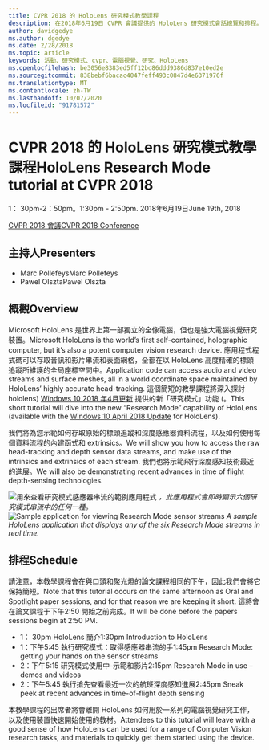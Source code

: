 ```yaml
---
title: CVPR 2018 的 HoloLens 研究模式教學課程
description: 在2018年6月19日 CVPR 會議提供的 HoloLens 研究模式會話總覽和排程。
author: davidgedye
ms.author: dgedye
ms.date: 2/28/2018
ms.topic: article
keywords: 活動、研究模式、cvpr、電腦視覺、研究、HoloLens
ms.openlocfilehash: be3056e8383ed5ff12bd86ddd9386d837e10ed2e
ms.sourcegitcommit: 838bebf6bacac4047feff493c0847d4e6371976f
ms.translationtype: MT
ms.contentlocale: zh-TW
ms.lasthandoff: 10/07/2020
ms.locfileid: "91781572"
---
```

# <a name="hololens-research-mode-tutorial-at-cvpr-2018"></a><span data-ttu-id="8d572-104">CVPR 2018 的 HoloLens 研究模式教學課程</span><span class="sxs-lookup"><span data-stu-id="8d572-104">HoloLens Research Mode tutorial at CVPR 2018</span></span>
<span data-ttu-id="8d572-105">1： 30pm-2：50pm。</span><span class="sxs-lookup"><span data-stu-id="8d572-105">1:30pm - 2:50pm.</span></span> <span data-ttu-id="8d572-106">2018年6月19日</span><span class="sxs-lookup"><span data-stu-id="8d572-106">June 19th, 2018</span></span>

[<span data-ttu-id="8d572-107">CVPR 2018 會議</span><span class="sxs-lookup"><span data-stu-id="8d572-107">CVPR 2018 Conference</span></span>](https://cvpr2018.thecvf.com/)

## <a name="presenters"></a><span data-ttu-id="8d572-108">主持人</span><span class="sxs-lookup"><span data-stu-id="8d572-108">Presenters</span></span>
* <span data-ttu-id="8d572-109">Marc Pollefeys</span><span class="sxs-lookup"><span data-stu-id="8d572-109">Marc Pollefeys</span></span>
* <span data-ttu-id="8d572-110">Pawel Olszta</span><span class="sxs-lookup"><span data-stu-id="8d572-110">Pawel Olszta</span></span>

## <a name="overview"></a><span data-ttu-id="8d572-111">概觀</span><span class="sxs-lookup"><span data-stu-id="8d572-111">Overview</span></span>
<span data-ttu-id="8d572-112">Microsoft HoloLens 是世界上第一部獨立的全像電腦，但也是強大電腦視覺研究裝置。</span><span class="sxs-lookup"><span data-stu-id="8d572-112">Microsoft HoloLens is the world’s first self-contained, holographic computer, but it’s also a potent computer vision research device.</span></span>
<span data-ttu-id="8d572-113">應用程式程式碼可以存取音訊和影片串流和表面網格，全都在以 HoloLens 高度精確的標頭追蹤所維護的全局座標空間中。</span><span class="sxs-lookup"><span data-stu-id="8d572-113">Application code can access audio and video streams and surface meshes, all in a world coordinate space maintained by HoloLens’ highly accurate head-tracking.</span></span> <span data-ttu-id="8d572-114">這個簡短的教學課程將深入探討 hololens) [Windows 10 2018 年4月更新](https://docs.microsoft.com/windows/mixed-reality/enthusiast-guide/release-notes-april-2018) 提供的新「研究模式」功能 (。</span><span class="sxs-lookup"><span data-stu-id="8d572-114">This short tutorial will dive into the new “Research Mode” capability of HoloLens (available with the [Windows 10 April 2018 Update](https://docs.microsoft.com/windows/mixed-reality/enthusiast-guide/release-notes-april-2018) for HoloLens).</span></span>

<span data-ttu-id="8d572-115">我們將為您示範如何存取原始的標頭追蹤和深度感應器資料流程，以及如何使用每個資料流程的內建函式和 extrinsics。</span><span class="sxs-lookup"><span data-stu-id="8d572-115">We will show you how to access the raw head-tracking and depth sensor data streams, and make use of the intrinsics and extrinsics of each stream.</span></span>  <span data-ttu-id="8d572-116">我們也將示範飛行深度感知技術最近的進展。</span><span class="sxs-lookup"><span data-stu-id="8d572-116">We will also be demonstrating recent advances in time of flight depth-sensing technologies.</span></span>

<span data-ttu-id="8d572-117">![用來查看研究模式感應器串流的範例應用程式 ](../develop/platform-capabilities-and-apis/images/sensor-stream-viewer.jpg)
 *，此應用程式會即時顯示六個研究模式串流中的任何一種。*</span><span class="sxs-lookup"><span data-stu-id="8d572-117">![Sample application for viewing Research Mode sensor streams](../develop/platform-capabilities-and-apis/images/sensor-stream-viewer.jpg)
*A sample HoloLens application that displays any of the six Research Mode streams in real time.*</span></span>

## <a name="schedule"></a><span data-ttu-id="8d572-118">排程</span><span class="sxs-lookup"><span data-stu-id="8d572-118">Schedule</span></span>
<span data-ttu-id="8d572-119">請注意，本教學課程會在與口頭和聚光燈的論文課程相同的下午，因此我們會將它保持簡短。</span><span class="sxs-lookup"><span data-stu-id="8d572-119">Note that this tutorial occurs on the same afternoon as Oral and Spotlight paper sessions, and for that reason we are keeping it short.</span></span>
<span data-ttu-id="8d572-120">這將會在論文課程于下午2:50 開始之前完成。</span><span class="sxs-lookup"><span data-stu-id="8d572-120">It will be done before the papers sessions begin at 2:50 PM.</span></span>

- <span data-ttu-id="8d572-121">1： 30pm HoloLens 簡介</span><span class="sxs-lookup"><span data-stu-id="8d572-121">1:30pm   Introduction to HoloLens</span></span> 
- <span data-ttu-id="8d572-122">1：下午5:45 執行研究模式：取得感應器串流的手</span><span class="sxs-lookup"><span data-stu-id="8d572-122">1:45pm   Research Mode: getting your hands on the sensor streams</span></span> 
- <span data-ttu-id="8d572-123">2：下午5:15 研究模式使用中-示範和影片</span><span class="sxs-lookup"><span data-stu-id="8d572-123">2:15pm   Research Mode in use – demos and videos</span></span> 
- <span data-ttu-id="8d572-124">2：下午5:45 執行搶先查看最近一次的航班深度感知進展</span><span class="sxs-lookup"><span data-stu-id="8d572-124">2:45pm   Sneak peek at recent advances in time-of-flight depth sensing</span></span> 

<span data-ttu-id="8d572-125">本教學課程的出席者將會離開 HoloLens 如何用於一系列的電腦視覺研究工作，以及使用裝置快速開始使用的教材。</span><span class="sxs-lookup"><span data-stu-id="8d572-125">Attendees to this tutorial will leave with a good sense of how HoloLens can be used for a range of Computer Vision research tasks, and materials to quickly get them started using the device.</span></span>
